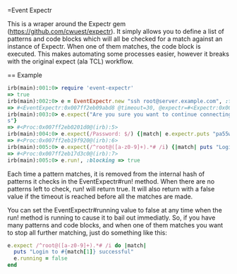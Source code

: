 =Event Expectr

This is a wraper around the Expectr gem (https://github.com/cwuest/expectr).  It simply allows you to define a list of patterns and code blocks which will all be checked for a match against an instance of Expectr.  When one of them matches, the code block is executed.  This makes automating some processes easier, however it breaks with the original expect (ala TCL) workflow.

== Example

```ruby
irb(main):001:0> require 'event-expectr'
=> true
irb(main):002:0> e = EventExpectr.new "ssh root@server.example.com", :flush_buffer => false
=> #<EventExpectr:0x007ff2eb09abd8 @timeout=30, @expectr=#<Expectr:0x007ff2eb09abb0 @buffer="", @discard="", @timeout=0.01, @flush_buffer=false, @buffer_size=8192, @constrain=false, @force_match=false, @out_mutex=#<Mutex:0x007ff2eb09aa70>, @out_update=false, @interact=false, @stdout=#<File:/dev/ttys004>, @stdin=#<File:/dev/ttys004>, @pid=8828>, @patterns={}>
irb(main):003:0> e.expect("Are you sure you want to continue connecting (yes/no)?") {|match| e.expectr.puts "ye
s"}
=> #<Proc:0x007ff2eb0201d0@(irb):5>
irb(main):004:0> e.expect(/Password: $/) {|match| e.expectr.puts "pa55w0rd"}
=> #<Proc:0x007ff2eb19f920@(irb):6>
irb(main):005:0> e.expect(/^root@([a-z0-9]+).*# /i) {|match| puts "Login to #{match[1]} successful"}
=> #<Proc:0x007ff2eb17d3c0@(irb):7>
irb(main):005:0> e.run!, :blocking => true
```

Each time a pattern matches, it is removed from the internal hash of patterns it checks in the EventExpectr#run! method.  When there are no patterns left to check, run! will return true.  It will also return with a false value if the timeout is reached before all the matches are made.

You can set the EventExpectr#running value to false at any time when the run! method is running to cause it to bail out immediatly.  So, if you have many patterns and code blocks, and when one of them matches you want to stop all further matching, just do something like this:

```ruby
e.expect /^root@([a-z0-9]+).*# /i do |match|
  puts "Login to #{match[1]} successful"
  e.running = false
end
```
